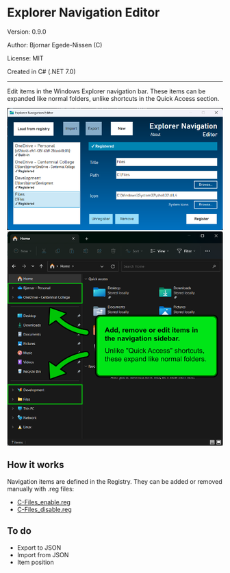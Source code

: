 # Explorer Navigation Editor

Version: 0.9.0

Author: Bjornar Egede-Nissen (C)

License: MIT

Created in C# (.NET 7.0)

---

Edit items in the Windows Explorer navigation bar. These items can be expanded like normal folders, unlike shortcuts in the Quick Access section.



![Application screenshot](app_screenshot.png)
![Windows explorer screenshot](explorer_screenshot.png)

## How it works

Navigation items are defined in the Registry. They can be added or removed manually with .reg files:

* [C-Files_enable.reg](C-Files_enable.reg)
* [C-Files_disable.reg](C-Files_disable.reg)

## To do

* Export to JSON
* Import from JSON
* Item position
